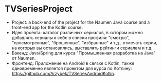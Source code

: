 # TVSeriesProject
* Project: a back-end of the project for the Naumen Java course and a front-end app for the Kotlin course.
* Идея проекта: каталог различных сериалов, в котором можно добавлять сериалы к себе в списки профиля: "смотрю", "просмотренные", "брошенные", "избранные" и т.д., отмечать серии, на которых вы остановились, выставлять рейтинги сериалам и т.д.
* Бэкенд: Java/Spring для курса "Промышленная разработка на Java" от Naumen. 
* Фронтенд: Приложение на Android в связке с Kotlin, также одновременно является проектом для курса по Котлину: 
https://github.com/Arzybek/TVSeriesAndroidKotlin.

